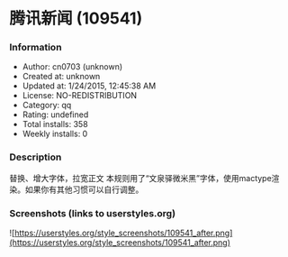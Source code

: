 # 腾讯新闻 (109541)

### Information
- Author: cn0703 (unknown)
- Created at: unknown
- Updated at: 1/24/2015, 12:45:38 AM
- License: NO-REDISTRIBUTION
- Category: qq
- Rating: undefined
- Total installs: 358
- Weekly installs: 0


### Description
替换、增大字体，拉宽正文
本规则用了“文泉驿微米黑”字体，使用mactype渲染。如果你有其他习惯可以自行调整。


### Screenshots (links to userstyles.org)
![https://userstyles.org/style_screenshots/109541_after.png](https://userstyles.org/style_screenshots/109541_after.png)


